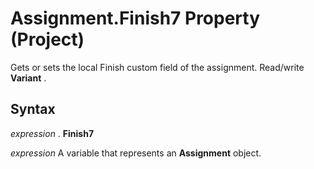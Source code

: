 
# Assignment.Finish7 Property (Project)

Gets or sets the local Finish custom field of the assignment. Read/write  **Variant** .


## Syntax

 _expression_ . **Finish7**

 _expression_ A variable that represents an **Assignment** object.

